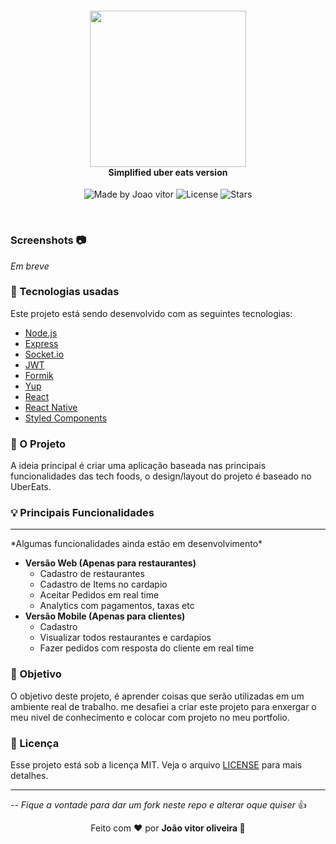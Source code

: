 
<h4 align="center">
<img src="https://wearesocial-net.s3.amazonaws.com/us/wp-content/uploads/sites/7/2019/05/WAS_NYC_WEB_LOGOSUber-Eats.png" width="250px"/><br>
 <b>Simplified uber eats version</b>
</h4>
<p align="center">
   <img alt="Made by Joao vitor" src="https://img.shields.io/badge/made%20by-joao-red">
   <img alt="License" src="https://img.shields.io/github/license/joaovitorzv/UberEats?style=flat-square">
   <img alt="Stars" src="https://img.shields.io/github/stars/joaovitorzv/ubereats?style=social">
</p> <br>

### Screenshots  📷
*Em breve*


### :rocket: Tecnologias usadas
Este projeto está sendo desenvolvido com as seguintes tecnologias:
- [Node.js](https://nodejs.org/en/)
- [Express](https://expressjs.com/pt-br/)
- [Socket.io](https://socket.io/)
- [JWT](https://jwt.io/)
-  [Formik](https://github.com/jaredpalmer/formik)
- [Yup](https://github.com/jquense/yup)
- [React](https://github.com/facebook/react)
- [React Native](https://github.com/facebook/react-native)
- [Styled Components](https://styled-components.com/)

### :muscle: O Projeto 

A ideia principal é criar uma aplicação baseada nas principais funcionalidades das tech foods, o design/layout do projeto é baseado no UberEats. 

### 💡 Principais Funcionalidades 
<hr> 
*Algumas funcionalidades ainda estão em desenvolvimento*

- <b>Versão Web (Apenas para restaurantes)</b>
	- Cadastro de restaurantes
	- Cadastro de Items  no cardapio
	- Aceitar Pedidos em real time
	- Analytics com pagamentos, taxas etc
- <b>Versão Mobile (Apenas para clientes)</b>
	- Cadastro 
	- Visualizar todos restaurantes e cardapios
	- Fazer pedidos com resposta do cliente em real time

### 🎯 Objetivo
O objetivo deste projeto, é aprender coisas que serão utilizadas em um ambiente real de trabalho. me desafiei a criar este projeto para enxergar o meu nivel de conhecimento e colocar com projeto no meu portfolio.



### :memo: Licença

Esse projeto está sob a licença MIT. Veja o arquivo [LICENSE](LICENSE.md) para mais detalhes.

<hr>

-- *Fique a vontade para dar um fork neste repo e alterar oque quiser* 👍

<p align="center">Feito com ❤️ por <strong>João vitor oliveira 👋</p>
